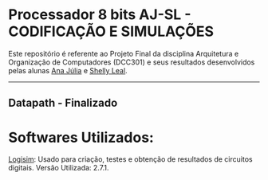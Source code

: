 # Processador 8 bits AJ-SL - CODIFICAÇÃO E SIMULAÇÕES 

Este repositório é referente ao Projeto Final da disciplina Arquitetura e Organização de Computadores (DCC301) e seus resultados desenvolvidos pelas alunas [Ana Júlia](https://github.com/A-juli07) e [Shelly Leal](https://github.com/ShellyLeal05).

----
## Datapath - Finalizado

# Softwares Utilizados:
[Logisim](https://logisim.softonic.com.br/): Usado para criação, testes e obtenção de resultados de circuitos digitais. Versão Utilizada: 2.7.1.
